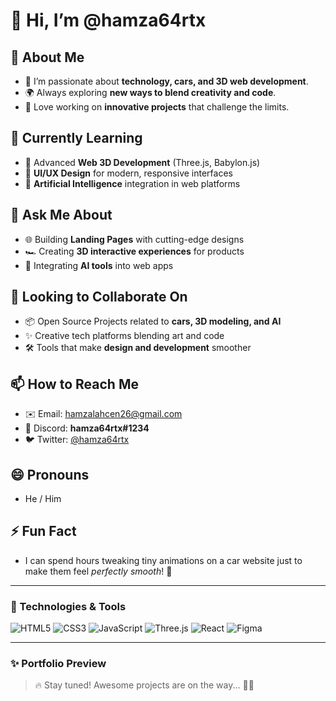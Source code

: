 # 👋 Hi, I’m @hamza64rtx

## 👀 About Me
- 🔭 I’m passionate about **technology, cars, and 3D web development**.
- 🌍 Always exploring **new ways to blend creativity and code**.
- 🚀 Love working on **innovative projects** that challenge the limits.

## 🌱 Currently Learning
- 🚗 Advanced **Web 3D Development** (Three.js, Babylon.js)
- 🎨 **UI/UX Design** for modern, responsive interfaces
- 🧠 **Artificial Intelligence** integration in web platforms

## 💬 Ask Me About
- 🌐 Building **Landing Pages** with cutting-edge designs
- 🏎️ Creating **3D interactive experiences** for products
- 🤖 Integrating **AI tools** into web apps

## 💞️ Looking to Collaborate On
- 📦 Open Source Projects related to **cars, 3D modeling, and AI**
- ✨ Creative tech platforms blending art and code
- 🛠️ Tools that make **design and development** smoother

## 📫 How to Reach Me
- ✉️ Email: [hamzalahcen26@gmail.com](mailto:hamzalahcen26@gmail.com)
- 💬 Discord: **hamza64rtx#1234**
- 🐦 Twitter: [@hamza64rtx](https://twitter.com/hamza64rtx) 

## 😄 Pronouns
- He / Him

## ⚡ Fun Fact
- I can spend hours tweaking tiny animations on a car website just to make them feel *perfectly smooth*! 🎯

---

### 🚀 Technologies & Tools
![HTML5](https://img.shields.io/badge/-HTML5-E34F26?style=flat-square&logo=html5&logoColor=white)
![CSS3](https://img.shields.io/badge/-CSS3-1572B6?style=flat-square&logo=css3)
![JavaScript](https://img.shields.io/badge/-JavaScript-F7DF1E?style=flat-square&logo=javascript&logoColor=black)
![Three.js](https://img.shields.io/badge/-Three.js-000000?style=flat-square&logo=three.js)
![React](https://img.shields.io/badge/-React-61DAFB?style=flat-square&logo=react&logoColor=black)
![Figma](https://img.shields.io/badge/-Figma-F24E1E?style=flat-square&logo=figma&logoColor=white)

---

### ✨ Portfolio Preview
> 🔥 Stay tuned! Awesome projects are on the way... 🚗💨

<!---
hamza64rtx/hamza64rtx is a ✨ special ✨ repository because its `README.md` (this file) appears on your GitHub profile.
You can click the Preview link to take a look at your changes.
--->
